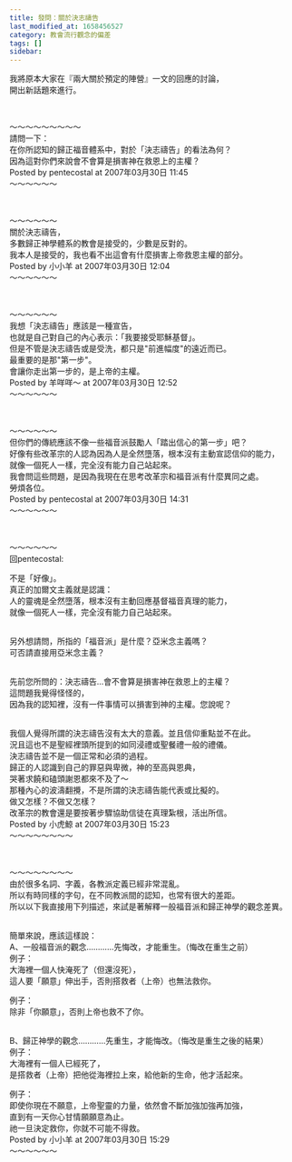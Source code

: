 ```yaml
---
title: 發問：關於決志禱告
last_modified_at: 1658456527
category: 教會流行觀念的偏差
tags: []
sidebar: 
---
```


<p>我將原本大家在『兩大關於預定的陣營』一文的回應的討論，<br/>
開出新話題來進行。</p>
<p> </p>
<p>～～～～～～～～～<br/>
請問一下：<br/>
在你所認知的歸正福音體系中，對於「決志禱告」的看法為何？<br/>
因為這對你們來說會不會算是損害神在救恩上的主權？<br/>
Posted by pentecostal at 2007年03月30日 11:45<br/>
～～～～～～</p>
<p> </p>
<p>～～～～～～<br/>
關於決志禱告，<br/>
多數歸正神學體系的教會是接受的，少數是反對的。<br/>
我本人是接受的，我也看不出這會有什麼損害上帝救恩主權的部分。<br/>
Posted by 小小羊 at 2007年03月30日 12:04<br/>
～～～～～～</p>
<p> </p>
<p>～～～～～～<br/>
我想「決志禱告」應該是一種宣告，<br/>
也就是自己對自己的內心表示：「我要接受耶穌基督」。<br/>
但是不管是決志禱告或是受洗，都只是"前進幅度"的遠近而已。<br/>
最重要的是那"第一步"。<br/>
會讓你走出第一步的，是上帝的主權。<br/>
Posted by 羊咩咩～ at 2007年03月30日 12:52<br/>
～～～～～～</p>
<p> </p>
<p>～～～～～～<br/>
但你們的傳統應該不像一些福音派鼓勵人「踏出信心的第一步」吧？<br/>
好像有些改革宗的人認為因為人是全然墮落，根本沒有主動宣認信仰的能力，<br/>
就像一個死人一樣，完全沒有能力自己站起來。<br/>
我會問這些問題，是因為我現在在思考改革宗和福音派有什麼異同之處。<br/>
勞煩各位。<br/>
Posted by pentecostal at 2007年03月30日 14:31<br/>
～～～～～～</p>
<p> </p>
<p>～～～～～～<br/>
回pentecostal:</p>
<p>不是「好像」。<br/>
真正的加爾文主義就是認識：<br/>
人的靈魂是全然墮落，根本沒有主動回應基督福音真理的能力，<br/>
就像一個死人一樣，完全沒有能力自己站起來。</p>
<p><br/>
另外想請問，所指的「福音派」是什麼？亞米念主義嗎？<br/>
可否請直接用亞米念主義？</p>
<p><br/>
先前您所問的：決志禱告...會不會算是損害神在救恩上的主權？<br/>
這問題我覺得怪怪的，<br/>
因為我的認知裡，沒有一件事情可以損害到神的主權。您說呢？</p>
<p><br/>
我個人覺得所謂的決志禱告沒有太大的意義。並且信仰重點並不在此。<br/>
況且這也不是聖經裡頭所提到的如同浸禮或聖餐禮一般的禮儀。<br/>
決志禱告並不是一個正常和必須的過程。<br/>
歸正的人認識到自己的罪惡與卑微，神的至高與恩典，<br/>
哭著求饒和磕頭謝恩都來不及了～<br/>
那種內心的波濤翻攪，不是所謂的決志禱告能代表或比擬的。<br/>
做又怎樣？不做又怎樣？<br/>
改革宗的教會還是要按著步驟協助信徒在真理紮根，活出所信。<br/>
Posted by 小虎鯨 at 2007年03月30日 15:23<br/>
～～～～～～～～</p>
<p> </p>
<p>～～～～～～～～<br/>
由於很多名詞、字義，各教派定義已經非常混亂。<br/>
所以有時同樣的字句，在不同教派間的認知，也常有很大的差距。<br/>
所以以下我直接用下列描述，來試是著解釋一般福音派和歸正神學的觀念差異。</p>
<p><br/>
簡單來說，應該這樣說：<br/>
A、一般福音派的觀念…………先悔改，才能重生。（悔改在重生之前）<br/>
例子：<br/>
大海裡一個人快淹死了（但還沒死），<br/>
這人要「願意」伸出手，否則搭救者（上帝）也無法救你。</p>
<p>例子：<br/>
除非「你願意」，否則上帝也救不了你。</p>
<p><br/>
B、歸正神學的觀念…………先重生，才能悔改。（悔改是重生之後的結果）<br/>
例子：<br/>
大海裡有一個人已經死了，<br/>
是搭救者（上帝）把他從海裡拉上來，給他新的生命，他才活起來。</p>
<p>例子：<br/>
即使你現在不願意，上帝聖靈的力量，依然會不斷加強加強再加強，<br/>
直到有一天你心甘情願願意為止。<br/>
祂一旦決定救你，你就不可能不得救。<br/>
Posted by 小小羊 at 2007年03月30日 15:29<br/>
～～～～～～</p>
<p> </p>
